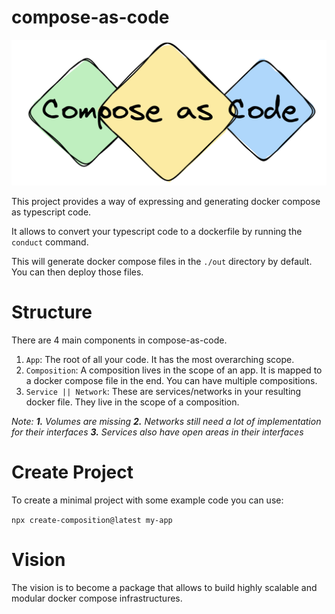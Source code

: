 # compose-as-code

![Compose as Code](./.github/assets/logo.png)

This project provides a way of expressing and generating docker compose as typescript code.

It allows to convert your typescript code to a dockerfile by running the `conduct` command.

This will generate docker compose files in the `./out` directory by default. You can then deploy those files.

# Structure

There are 4 main components in compose-as-code.

1. `App`: The root of all your code. It has the most overarching scope.
2. `Composition`: A composition lives in the scope of an app. It is mapped to a docker compose file in the end. You can have multiple compositions.
3. `Service || Network`: These are services/networks in your resulting docker file. They live in the scope of a composition.

_Note: **1.** Volumes are missing **2.** Networks still need a lot of implementation for their interfaces **3.** Services also have open areas in their interfaces_

# Create Project

To create a minimal project with some example code you can use:  

`npx create-composition@latest my-app`

# Vision

The vision is to become a package that allows to build highly scalable and modular docker compose infrastructures.
